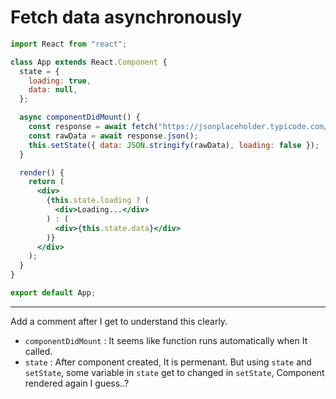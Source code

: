 # Fetch data asynchronously

```jsx
import React from "react";

class App extends React.Component {
  state = {
    loading: true,
    data: null,
  };

  async componentDidMount() {
    const response = await fetch("https://jsonplaceholder.typicode.com/posts/");
    const rawData = await response.json();
    this.setState({ data: JSON.stringify(rawData), loading: false });
  }

  render() {
    return (
      <div>
        {this.state.loading ? (
          <div>Loading...</div>
        ) : (
          <div>{this.state.data}</div>
        )}
      </div>
    );
  }
}

export default App;
```

---

Add a comment after I get to understand this clearly.

- `componentDidMount` : It seems like function runs automatically when It called.
- `state` : After component created, It is permenant. But using `state` and `setState`, some variable in `state` get to changed in `setState`, Component rendered again I guess..?
